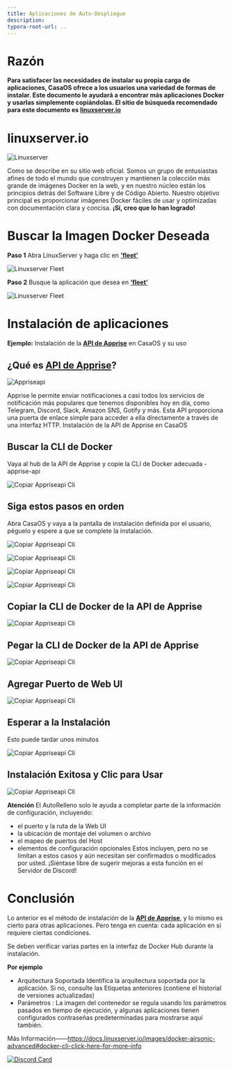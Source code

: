 ```yaml
---
title: Aplicaciones de Auto-Despliegue
description:
typora-root-url: ..
---
```

# Razón

**Para satisfacer las necesidades de instalar su propia carga de aplicaciones, CasaOS ofrece a los usuarios una variedad de formas de instalar. Este documento le ayudará a encontrar más aplicaciones Docker y usarlas simplemente copiándolas. El sitio de búsqueda recomendado para este documento es **[linuxserver.io](https://www.linuxserver.io/)****


# linuxserver.io

![Linuxserver](/images/Self-Deploying-Applications/application-introduce-linuxserver.png)

Como se describe en su sitio web oficial.
Somos un grupo de entusiastas afines de todo el mundo que construyen y mantienen la colección más grande de imágenes Docker en la web, y en nuestro núcleo están los principios detrás del Software Libre y de Código Abierto. Nuestro objetivo principal es proporcionar imágenes Docker fáciles de usar y optimizadas con documentación clara y concisa. 
**¡Sí, creo que lo han logrado!**


# Buscar la Imagen Docker Deseada

**Paso 1** Abra LinuxServer y haga clic en **[’fleet’](https://fleet.linuxserver.io/)**

![Linuxserver Fleet](/images/Self-Deploying-Applications/application-linuxserver-fleet1.png)

**Paso 2** Busque la aplicación que desea en **[’fleet’](https://fleet.linuxserver.io/)**

![Linuxserver Fleet](/images/Self-Deploying-Applications/application-linuxserver-fleet.png)

# Instalación de aplicaciones 

**Ejemplo:** Instalación de la **[API de Apprise](https://hub.docker.com/r/linuxserver/apprise-api)** en CasaOS y su uso

## ¿Qué es **[API de Apprise](https://hub.docker.com/r/linuxserver/apprise-api)**?

![Appriseapi](/images/Self-Deploying-Applications/applicatin-appriseapi-logo.png)

 Apprise le permite enviar notificaciones a casi todos los servicios de notificación más populares que tenemos disponibles hoy en día, como Telegram, Discord, Slack, Amazon SNS, Gotify y más. Esta API proporciona una puerta de enlace simple para acceder a ella directamente a través de una interfaz HTTP. Instalación de la API de Apprise en CasaOS

## Buscar la CLI de Docker 
Vaya al hub de la API de Apprise y copie la CLI de Docker adecuada -apprise-api

![Copiar Appriseapi Cli](/images/Self-Deploying-Applications/application-docker-cli.png)


## Siga estos pasos en orden 

Abra CasaOS y vaya a la pantalla de instalación definida por el usuario, péguelo y espere a que se complete la instalación.

![Copiar Appriseapi Cli](/images/Self-Deploying-Applications/application-install-apps1.png)

![Copiar Appriseapi Cli](/images/Self-Deploying-Applications/application-install-apps2.png)

![Copiar Appriseapi Cli](/images/Self-Deploying-Applications/application-install-apps3.png)

![Copiar Appriseapi Cli](/images/Self-Deploying-Applications/application-install-apps4.png)

## Copiar la CLI de Docker de la API de Apprise 

![Copiar Appriseapi Cli](/images/Self-Deploying-Applications/application-install-apps5.png)

## Pegar la CLI de Docker de la API de Apprise 

![Copiar Appriseapi Cli](/images/Self-Deploying-Applications/application-install-apps6.png)

## Agregar Puerto de Web UI

![Copiar Appriseapi Cli](/images/Self-Deploying-Applications/application-install-apps7.png)

## Esperar a la Instalación

Esto puede tardar unos minutos

![Copiar Appriseapi Cli](/images/Self-Deploying-Applications/application-install-apps8.png)

## Instalación Exitosa y Clic para Usar

![Copiar Appriseapi Cli](/images/Self-Deploying-Applications/application-using-appriseapi.png)

**Atención**
El AutoRelleno solo le ayuda a completar parte de la información de configuración, 
incluyendo:
- el puerto y la ruta de la Web UI
- la ubicación de montaje del volumen o archivo
- el mapeo de puertos del Host
- elementos de configuración opcionales
Estos incluyen, pero no se limitan a estos casos y aún necesitan ser confirmados o modificados por usted. ¡Siéntase libre de sugerir mejoras a esta función en el Servidor de Discord!

# Conclusión

Lo anterior es el método de instalación de la **[API de Apprise](https://hub.docker.com/r/linuxserver/apprise-api)**, y lo mismo es cierto para otras aplicaciones. Pero tenga en cuenta: cada aplicación en sí requiere ciertas condiciones.

Se deben verificar varias partes en la interfaz de Docker Hub durante la instalación.

**Por ejemplo**

- Arquitectura Soportada 
  Identifica la arquitectura soportada por la aplicación. Si no, consulte las Etiquetas anteriores (contiene el historial de versiones actualizadas)
- Parámetros : 
  La imagen del contenedor se regula usando los parámetros pasados en tiempo de ejecución, y algunas aplicaciones tienen configurados contraseñas predeterminadas para mostrarse aquí también.

Más Información——https://docs.linuxserver.io/images/docker-airsonic-advanced#docker-cli-click-here-for-more-info

[![Discord Card](https://discordapp.com/api/guilds/884667213326463016/widget.png?style=banner2)](https://discord.gg/knqAbbBbeX)